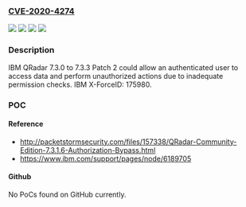 ### [CVE-2020-4274](https://cve.mitre.org/cgi-bin/cvename.cgi?name=CVE-2020-4274)
![](https://img.shields.io/static/v1?label=Product&message=QRadar&color=blue)
![](https://img.shields.io/static/v1?label=Product&message=Qradar&color=blue)
![](https://img.shields.io/static/v1?label=Version&message=n%2Fa&color=blue)
![](https://img.shields.io/static/v1?label=Vulnerability&message=Bypass%20Security&color=brighgreen)

### Description

IBM QRadar 7.3.0 to 7.3.3 Patch 2 could allow an authenticated user to access data and perform unauthorized actions due to inadequate permission checks. IBM X-ForceID: 175980.

### POC

#### Reference
- http://packetstormsecurity.com/files/157338/QRadar-Community-Edition-7.3.1.6-Authorization-Bypass.html
- https://www.ibm.com/support/pages/node/6189705

#### Github
No PoCs found on GitHub currently.

